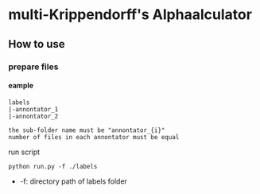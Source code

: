 # multi-Krippendorff's Alphaalculator

## How to use

### prepare files

#### eample
```
labels
|-annontator_1
|-annontator_2

the sub-folder name must be "annontator_{i}"
number of files in each annontator must be equal
```
run script
```
python run.py -f ./labels
```
* -f: directory path of labels folder
